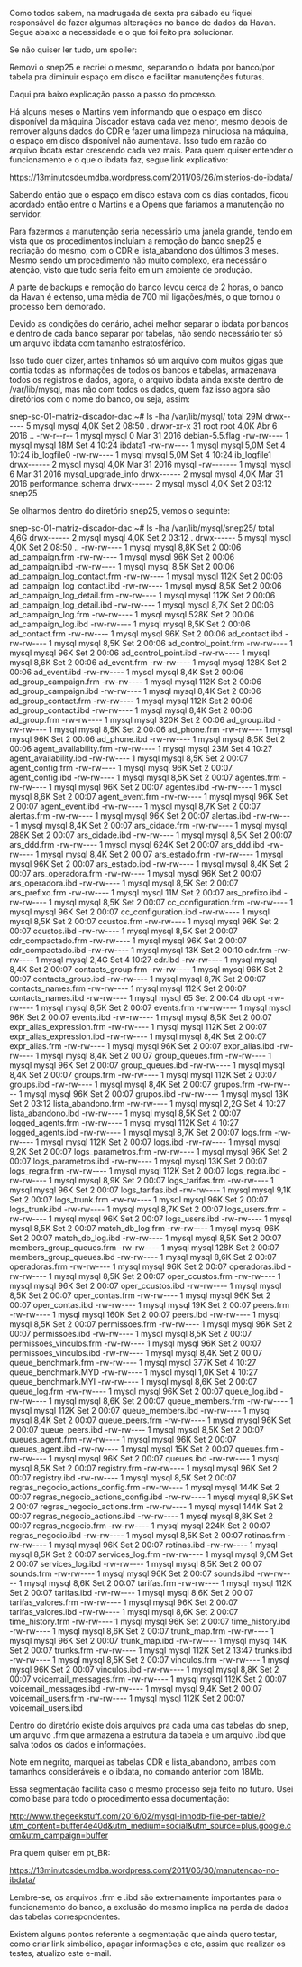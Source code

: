 Como todos sabem, na madrugada de sexta pra sábado eu fiquei responsável de fazer algumas alterações no banco de dados da Havan. Segue abaixo a necessidade e o que foi feito pra solucionar.

Se não quiser ler tudo, um spoiler:

Removi o snep25 e recriei o mesmo, separando o ibdata por banco/por tabela pra diminuir espaço em disco e facilitar manutenções futuras. 

Daqui pra baixo explicação passo a passo do processo.

Há alguns meses o Martins vem informando que o espaço em disco disponível da máquina Discador estava cada vez menor, mesmo depois de remover alguns dados do CDR e fazer uma limpeza minuciosa na máquina, o espaço em disco disponível não aumentava.  Isso tudo em razão do arquivo ibdata estar crescendo cada vez mais. Para quem quiser entender o funcionamento e o que o ibdata faz, segue link explicativo: 

https://13minutosdeumdba.wordpress.com/2011/06/26/misterios-do-ibdata/

Sabendo então que o espaço em disco estava com os dias contados, ficou acordado então entre o Martins e a Opens que faríamos a manutenção no servidor.

Para fazermos a manutenção seria necessário uma janela grande, tendo em vista que os procedimentos incluíam a remoção do banco snep25 e recriação do mesmo, com o CDR e lista_abandono dos últimos 3 meses. Mesmo sendo um procedimento não muito complexo, era necessário atenção, visto que tudo seria feito em um ambiente de produção.

A parte de backups e remoção do banco levou cerca de 2 horas, o banco da Havan é extenso, uma média de 700 mil ligações/mês, o que tornou o processo bem demorado.

Devido as condições do cenário, achei melhor separar o ibdata por bancos e dentro de cada banco separar por tabelas, não sendo necessário ter só um arquivo ibdata com tamanho estratosférico.

Isso tudo quer dizer, antes tínhamos só um arquivo com muitos gigas que contia todas as informações de todos os bancos e tabelas, armazenava todos os registros e dados, agora, o arquivo ibdata ainda existe  dentro de /var/lib/mysql, mas não com todos os dados, quem faz isso agora são diretórios com o nome do banco, ou seja, assim:

snep-sc-01-matriz-discador-dac:~# ls -lha /var/lib/mysql/
total 29M
drwx------  5 mysql mysql 4,0K Set  2 08:50 .
drwxr-xr-x 31 root  root  4,0K Abr  6  2016 ..
-rw-r--r--  1 mysql mysql    0 Mar 31  2016 debian-5.5.flag
-rw-rw----  1 mysql mysql  18M Set  4 10:24 ibdata1
-rw-rw----  1 mysql mysql 5,0M Set  4 10:24 ib_logfile0
-rw-rw----  1 mysql mysql 5,0M Set  4 10:24 ib_logfile1
drwx------  2 mysql mysql 4,0K Mar 31  2016 mysql
-rw-------  1 mysql mysql    6 Mar 31  2016 mysql_upgrade_info
drwx------  2 mysql mysql 4,0K Mar 31  2016 performance_schema
drwx------  2 mysql mysql 4,0K Set  2 03:12 snep25

Se olharmos dentro do diretório snep25, vemos o seguinte:

snep-sc-01-matriz-discador-dac:~# ls -lha /var/lib/mysql/snep25/
total 4,6G
drwx------ 2 mysql mysql 4,0K Set  2 03:12 .
drwx------ 5 mysql mysql 4,0K Set  2 08:50 ..
-rw-rw---- 1 mysql mysql 8,8K Set  2 00:06 ad_campaign.frm
-rw-rw---- 1 mysql mysql  96K Set  2 00:06 ad_campaign.ibd
-rw-rw---- 1 mysql mysql 8,5K Set  2 00:06 ad_campaign_log_contact.frm
-rw-rw---- 1 mysql mysql 112K Set  2 00:06 ad_campaign_log_contact.ibd
-rw-rw---- 1 mysql mysql 8,5K Set  2 00:06 ad_campaign_log_detail.frm
-rw-rw---- 1 mysql mysql 112K Set  2 00:06 ad_campaign_log_detail.ibd
-rw-rw---- 1 mysql mysql 8,7K Set  2 00:06 ad_campaign_log.frm
-rw-rw---- 1 mysql mysql 528K Set  2 00:06 ad_campaign_log.ibd
-rw-rw---- 1 mysql mysql 8,5K Set  2 00:06 ad_contact.frm
-rw-rw---- 1 mysql mysql  96K Set  2 00:06 ad_contact.ibd
-rw-rw---- 1 mysql mysql 8,5K Set  2 00:06 ad_control_point.frm
-rw-rw---- 1 mysql mysql  96K Set  2 00:06 ad_control_point.ibd
-rw-rw---- 1 mysql mysql 8,6K Set  2 00:06 ad_event.frm
-rw-rw---- 1 mysql mysql 128K Set  2 00:06 ad_event.ibd
-rw-rw---- 1 mysql mysql 8,4K Set  2 00:06 ad_group_campaign.frm
-rw-rw---- 1 mysql mysql 112K Set  2 00:06 ad_group_campaign.ibd
-rw-rw---- 1 mysql mysql 8,4K Set  2 00:06 ad_group_contact.frm
-rw-rw---- 1 mysql mysql 112K Set  2 00:06 ad_group_contact.ibd
-rw-rw---- 1 mysql mysql 8,4K Set  2 00:06 ad_group.frm
-rw-rw---- 1 mysql mysql 320K Set  2 00:06 ad_group.ibd
-rw-rw---- 1 mysql mysql 8,5K Set  2 00:06 ad_phone.frm
-rw-rw---- 1 mysql mysql  96K Set  2 00:06 ad_phone.ibd
-rw-rw---- 1 mysql mysql 8,5K Set  2 00:06 agent_availability.frm
-rw-rw---- 1 mysql mysql  23M Set  4 10:27 agent_availability.ibd
-rw-rw---- 1 mysql mysql 8,5K Set  2 00:07 agent_config.frm
-rw-rw---- 1 mysql mysql  96K Set  2 00:07 agent_config.ibd
-rw-rw---- 1 mysql mysql 8,5K Set  2 00:07 agentes.frm
-rw-rw---- 1 mysql mysql  96K Set  2 00:07 agentes.ibd
-rw-rw---- 1 mysql mysql 8,6K Set  2 00:07 agent_event.frm
-rw-rw---- 1 mysql mysql  96K Set  2 00:07 agent_event.ibd
-rw-rw---- 1 mysql mysql 8,7K Set  2 00:07 alertas.frm
-rw-rw---- 1 mysql mysql  96K Set  2 00:07 alertas.ibd
-rw-rw---- 1 mysql mysql 8,4K Set  2 00:07 ars_cidade.frm
-rw-rw---- 1 mysql mysql 288K Set  2 00:07 ars_cidade.ibd
-rw-rw---- 1 mysql mysql 8,5K Set  2 00:07 ars_ddd.frm
-rw-rw---- 1 mysql mysql 624K Set  2 00:07 ars_ddd.ibd
-rw-rw---- 1 mysql mysql 8,4K Set  2 00:07 ars_estado.frm
-rw-rw---- 1 mysql mysql  96K Set  2 00:07 ars_estado.ibd
-rw-rw---- 1 mysql mysql 8,4K Set  2 00:07 ars_operadora.frm
-rw-rw---- 1 mysql mysql  96K Set  2 00:07 ars_operadora.ibd
-rw-rw---- 1 mysql mysql 8,5K Set  2 00:07 ars_prefixo.frm
-rw-rw---- 1 mysql mysql  11M Set  2 00:07 ars_prefixo.ibd
-rw-rw---- 1 mysql mysql 8,5K Set  2 00:07 cc_configuration.frm
-rw-rw---- 1 mysql mysql  96K Set  2 00:07 cc_configuration.ibd
-rw-rw---- 1 mysql mysql 8,5K Set  2 00:07 ccustos.frm
-rw-rw---- 1 mysql mysql  96K Set  2 00:07 ccustos.ibd
-rw-rw---- 1 mysql mysql 8,5K Set  2 00:07 cdr_compactado.frm
-rw-rw---- 1 mysql mysql  96K Set  2 00:07 cdr_compactado.ibd
-rw-rw---- 1 mysql mysql  13K Set  2 00:10 cdr.frm
-rw-rw---- 1 mysql mysql 2,4G Set  4 10:27 cdr.ibd
-rw-rw---- 1 mysql mysql 8,4K Set  2 00:07 contacts_group.frm
-rw-rw---- 1 mysql mysql  96K Set  2 00:07 contacts_group.ibd
-rw-rw---- 1 mysql mysql 8,7K Set  2 00:07 contacts_names.frm
-rw-rw---- 1 mysql mysql 112K Set  2 00:07 contacts_names.ibd
-rw-rw---- 1 mysql mysql   65 Set  2 00:04 db.opt
-rw-rw---- 1 mysql mysql 8,5K Set  2 00:07 events.frm
-rw-rw---- 1 mysql mysql  96K Set  2 00:07 events.ibd
-rw-rw---- 1 mysql mysql 8,5K Set  2 00:07 expr_alias_expression.frm
-rw-rw---- 1 mysql mysql 112K Set  2 00:07 expr_alias_expression.ibd
-rw-rw---- 1 mysql mysql 8,4K Set  2 00:07 expr_alias.frm
-rw-rw---- 1 mysql mysql  96K Set  2 00:07 expr_alias.ibd
-rw-rw---- 1 mysql mysql 8,4K Set  2 00:07 group_queues.frm
-rw-rw---- 1 mysql mysql  96K Set  2 00:07 group_queues.ibd
-rw-rw---- 1 mysql mysql 8,4K Set  2 00:07 groups.frm
-rw-rw---- 1 mysql mysql 112K Set  2 00:07 groups.ibd
-rw-rw---- 1 mysql mysql 8,4K Set  2 00:07 grupos.frm
-rw-rw---- 1 mysql mysql  96K Set  2 00:07 grupos.ibd
-rw-rw---- 1 mysql mysql  13K Set  2 03:12 lista_abandono.frm
-rw-rw---- 1 mysql mysql 2,2G Set  4 10:27 lista_abandono.ibd
-rw-rw---- 1 mysql mysql 8,5K Set  2 00:07 logged_agents.frm
-rw-rw---- 1 mysql mysql 112K Set  4 10:27 logged_agents.ibd
-rw-rw---- 1 mysql mysql 8,7K Set  2 00:07 logs.frm
-rw-rw---- 1 mysql mysql 112K Set  2 00:07 logs.ibd
-rw-rw---- 1 mysql mysql 9,2K Set  2 00:07 logs_parametros.frm
-rw-rw---- 1 mysql mysql  96K Set  2 00:07 logs_parametros.ibd
-rw-rw---- 1 mysql mysql  13K Set  2 00:07 logs_regra.frm
-rw-rw---- 1 mysql mysql 112K Set  2 00:07 logs_regra.ibd
-rw-rw---- 1 mysql mysql 8,9K Set  2 00:07 logs_tarifas.frm
-rw-rw---- 1 mysql mysql  96K Set  2 00:07 logs_tarifas.ibd
-rw-rw---- 1 mysql mysql 9,1K Set  2 00:07 logs_trunk.frm
-rw-rw---- 1 mysql mysql  96K Set  2 00:07 logs_trunk.ibd
-rw-rw---- 1 mysql mysql 8,7K Set  2 00:07 logs_users.frm
-rw-rw---- 1 mysql mysql  96K Set  2 00:07 logs_users.ibd
-rw-rw---- 1 mysql mysql 8,5K Set  2 00:07 match_db_log.frm
-rw-rw---- 1 mysql mysql  96K Set  2 00:07 match_db_log.ibd
-rw-rw---- 1 mysql mysql 8,5K Set  2 00:07 members_group_queues.frm
-rw-rw---- 1 mysql mysql 128K Set  2 00:07 members_group_queues.ibd
-rw-rw---- 1 mysql mysql 8,6K Set  2 00:07 operadoras.frm
-rw-rw---- 1 mysql mysql  96K Set  2 00:07 operadoras.ibd
-rw-rw---- 1 mysql mysql 8,5K Set  2 00:07 oper_ccustos.frm
-rw-rw---- 1 mysql mysql  96K Set  2 00:07 oper_ccustos.ibd
-rw-rw---- 1 mysql mysql 8,5K Set  2 00:07 oper_contas.frm
-rw-rw---- 1 mysql mysql  96K Set  2 00:07 oper_contas.ibd
-rw-rw---- 1 mysql mysql  19K Set  2 00:07 peers.frm
-rw-rw---- 1 mysql mysql 160K Set  2 00:07 peers.ibd
-rw-rw---- 1 mysql mysql 8,5K Set  2 00:07 permissoes.frm
-rw-rw---- 1 mysql mysql  96K Set  2 00:07 permissoes.ibd
-rw-rw---- 1 mysql mysql 8,5K Set  2 00:07 permissoes_vinculos.frm
-rw-rw---- 1 mysql mysql  96K Set  2 00:07 permissoes_vinculos.ibd
-rw-rw---- 1 mysql mysql 8,4K Set  2 00:07 queue_benchmark.frm
-rw-rw---- 1 mysql mysql 377K Set  4 10:27 queue_benchmark.MYD
-rw-rw---- 1 mysql mysql 1,0K Set  4 10:27 queue_benchmark.MYI
-rw-rw---- 1 mysql mysql 8,6K Set  2 00:07 queue_log.frm
-rw-rw---- 1 mysql mysql  96K Set  2 00:07 queue_log.ibd
-rw-rw---- 1 mysql mysql 8,6K Set  2 00:07 queue_members.frm
-rw-rw---- 1 mysql mysql 112K Set  2 00:07 queue_members.ibd
-rw-rw---- 1 mysql mysql 8,4K Set  2 00:07 queue_peers.frm
-rw-rw---- 1 mysql mysql  96K Set  2 00:07 queue_peers.ibd
-rw-rw---- 1 mysql mysql 8,5K Set  2 00:07 queues_agent.frm
-rw-rw---- 1 mysql mysql  96K Set  2 00:07 queues_agent.ibd
-rw-rw---- 1 mysql mysql  15K Set  2 00:07 queues.frm
-rw-rw---- 1 mysql mysql  96K Set  2 00:07 queues.ibd
-rw-rw---- 1 mysql mysql 8,5K Set  2 00:07 registry.frm
-rw-rw---- 1 mysql mysql  96K Set  2 00:07 registry.ibd
-rw-rw---- 1 mysql mysql 8,5K Set  2 00:07 regras_negocio_actions_config.frm
-rw-rw---- 1 mysql mysql 144K Set  2 00:07 regras_negocio_actions_config.ibd
-rw-rw---- 1 mysql mysql 8,5K Set  2 00:07 regras_negocio_actions.frm
-rw-rw---- 1 mysql mysql 144K Set  2 00:07 regras_negocio_actions.ibd
-rw-rw---- 1 mysql mysql 8,8K Set  2 00:07 regras_negocio.frm
-rw-rw---- 1 mysql mysql 224K Set  2 00:07 regras_negocio.ibd
-rw-rw---- 1 mysql mysql 8,5K Set  2 00:07 rotinas.frm
-rw-rw---- 1 mysql mysql  96K Set  2 00:07 rotinas.ibd
-rw-rw---- 1 mysql mysql 8,5K Set  2 00:07 services_log.frm
-rw-rw---- 1 mysql mysql 9,0M Set  2 00:07 services_log.ibd
-rw-rw---- 1 mysql mysql 8,5K Set  2 00:07 sounds.frm
-rw-rw---- 1 mysql mysql  96K Set  2 00:07 sounds.ibd
-rw-rw---- 1 mysql mysql 8,6K Set  2 00:07 tarifas.frm
-rw-rw---- 1 mysql mysql 112K Set  2 00:07 tarifas.ibd
-rw-rw---- 1 mysql mysql 8,6K Set  2 00:07 tarifas_valores.frm
-rw-rw---- 1 mysql mysql  96K Set  2 00:07 tarifas_valores.ibd
-rw-rw---- 1 mysql mysql 8,6K Set  2 00:07 time_history.frm
-rw-rw---- 1 mysql mysql  96K Set  2 00:07 time_history.ibd
-rw-rw---- 1 mysql mysql 8,6K Set  2 00:07 trunk_map.frm
-rw-rw---- 1 mysql mysql  96K Set  2 00:07 trunk_map.ibd
-rw-rw---- 1 mysql mysql  14K Set  2 00:07 trunks.frm
-rw-rw---- 1 mysql mysql 112K Set  2 13:47 trunks.ibd
-rw-rw---- 1 mysql mysql 8,5K Set  2 00:07 vinculos.frm
-rw-rw---- 1 mysql mysql  96K Set  2 00:07 vinculos.ibd
-rw-rw---- 1 mysql mysql 8,8K Set  2 00:07 voicemail_messages.frm
-rw-rw---- 1 mysql mysql 112K Set  2 00:07 voicemail_messages.ibd
-rw-rw---- 1 mysql mysql 9,4K Set  2 00:07 voicemail_users.frm
-rw-rw---- 1 mysql mysql 112K Set  2 00:07 voicemail_users.ibd

Dentro do diretório existe dois arquivos pra cada uma das tabelas do snep, um arquivo .frm que armazena a estrutura da tabela e um arquivo .ibd que salva todos os dados e informações.

Note em negrito, marquei as tabelas CDR e lista_abandono, ambas com tamanhos consideráveis e o ibdata, no comando anterior com 18Mb.

Essa segmentação facilita caso o mesmo processo seja feito no futuro. Usei como base para todo o procedimento essa documentação:

http://www.thegeekstuff.com/2016/02/mysql-innodb-file-per-table/?utm_content=buffer4e40d&utm_medium=social&utm_source=plus.google.com&utm_campaign=buffer

Pra quem quiser em pt_BR:

https://13minutosdeumdba.wordpress.com/2011/06/30/manutencao-no-ibdata/

Lembre-se, os arquivos .frm e .ibd são extremamente importantes para o funcionamento do banco, a exclusão do mesmo implica na perda de dados das tabelas correspondentes.

Existem alguns pontos referente a segmentação que ainda quero testar, como criar link simbólico, apagar informações e etc, assim que realizar os testes, atualizo este e-mail.
